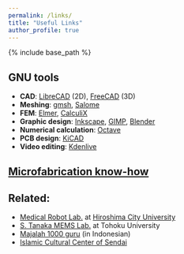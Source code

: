 ```yaml
---
permalink: /links/
title: "Useful Links"
author_profile: true
---
```


{% include base_path %}

## GNU tools

* **CAD**: [LibreCAD](https://librecad.org/) (2D), [FreeCAD](http://www.freecadweb.org/) (3D)
* **Meshing**: [gmsh](http://gmsh.info/), [Salome](http://www.salome-platform.org/)
* **FEM**: [Elmer](https://www.csc.fi/web/elmer/elmer), [CalculiX](http://www.dhondt.de/)
* **Graphic design**: [Inkscape](https://inkscape.org/en/), [GIMP](https://www.gimp.org/), [Blender](https://www.blender.org/)
* **Numerical calculation**: [Octave](https://www.gnu.org/software/octave/)
* **PCB design**: [KiCAD](https://kicad.org/)
* **Video editing**: [Kdenlive](https://kdenlive.org/en/)

## [Microfabrication know-how](https://sites.google.com/view/nmems/)

## Related:
* [Medical Robot Lab.](https://mmse.info.hiroshima-cu.ac.jp/) at [Hiroshima City University](https://www.hiroshima-cu.ac.jp/)
* [S. Tanaka MEMS Lab.](http://www.mems.mech.tohoku.ac.jp/) at Tohoku University
* [Majalah 1000 guru](http://majalah1000guru.net/) (in Indonesian)
* [Islamic Cultural Center of Sendai](http://iccsendai.org/)
